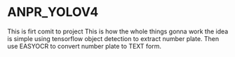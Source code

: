 # ANPR_YOLOV4
This is firt comit to project This is how the whole things gonna work 
the idea is simple using tensorflow object detection to extract number plate.
Then use EASYOCR to convert number plate to TEXT form.
